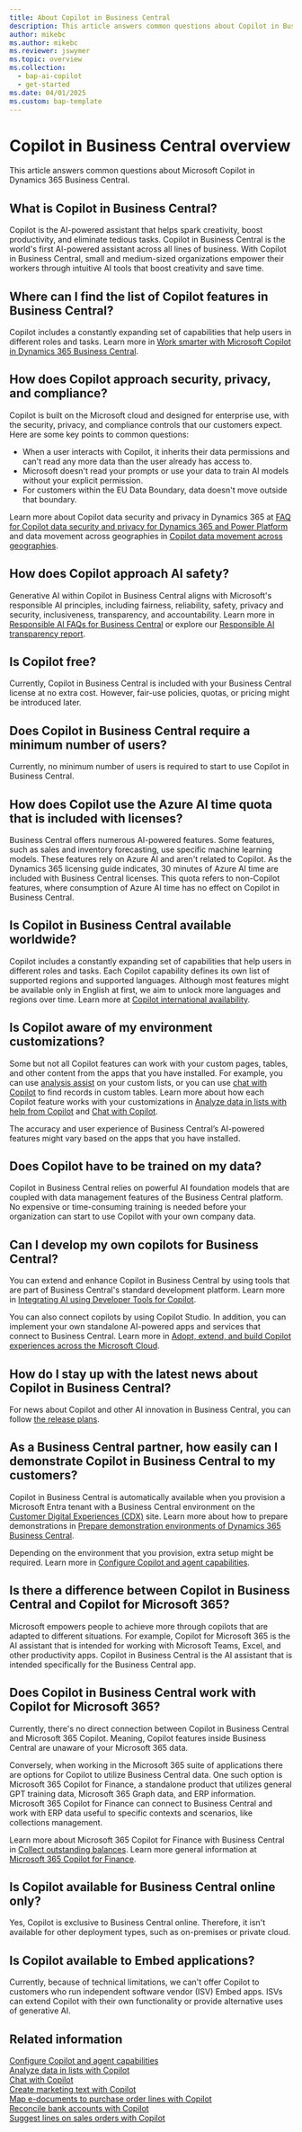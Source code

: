 ```yaml
---
title: About Copilot in Business Central
description: This article answers common questions about Copilot in Business Central.
author: mikebc
ms.author: mikebc
ms.reviewer: jswymer
ms.topic: overview 
ms.collection:
  - bap-ai-copilot
  - get-started
ms.date: 04/01/2025
ms.custom: bap-template
---
```


# Copilot in Business Central overview

This article answers common questions about Microsoft Copilot in Dynamics 365 Business Central.

## What is Copilot in Business Central?

Copilot is the AI-powered assistant that helps spark creativity, boost productivity, and eliminate tedious tasks. Copilot in Business Central is the world's first AI-powered assistant across all lines of business. With Copilot in Business Central, small and medium-sized organizations empower their workers through intuitive AI tools that boost creativity and save time.

## Where can I find the list of Copilot features in Business Central?

Copilot includes a constantly expanding set of capabilities that help users in different roles and tasks. Learn more in [Work smarter with Microsoft Copilot in Dynamics 365 Business Central](https://aka.ms/BCAI).

## How does Copilot approach security, privacy, and compliance?

Copilot is built on the Microsoft cloud and designed for enterprise use, with the security, privacy, and compliance controls that our customers expect. Here are some key points to common questions:

- When a user interacts with Copilot, it inherits their data permissions and can't read any more data than the user already has access to.
- Microsoft doesn't read your prompts or use your data to train AI models without your explicit permission.
- For customers within the EU Data Boundary, data doesn't move outside that boundary. 

Learn more about Copilot data security and privacy in Dynamics 365 at [FAQ for Copilot data security and privacy for Dynamics 365 and Power Platform](/dynamics365/faqs-copilot-data-security-privacy) and data movement across geographies in [Copilot data movement across geographies](ai-copilot-data-movement.md).

## How does Copilot approach AI safety?

Generative AI within Copilot in Business Central aligns with Microsoft's responsible AI principles, including fairness, reliability, safety, privacy and security, inclusiveness, transparency, and accountability. Learn more in [Responsible AI FAQs for Business Central](responsible-ai-overview.md) or explore our [Responsible AI transparency report](https://aka.ms/RAITransparencyReport2024).

## Is Copilot free?

Currently, Copilot in Business Central is included with your Business Central license at no extra cost. However, fair-use policies, quotas, or pricing might be introduced later.

## Does Copilot in Business Central require a minimum number of users?

Currently, no minimum number of users is required to start to use Copilot in Business Central.

## How does Copilot use the Azure AI time quota that is included with licenses?

Business Central offers numerous AI-powered features. Some features, such as sales and inventory forecasting, use specific machine learning models. These features rely on Azure AI and aren't related to Copilot. As the Dynamics 365 licensing guide indicates, 30 minutes of Azure AI time are included with Business Central licenses. This quota refers to non-Copilot features, where consumption of Azure AI time has no effect on Copilot in Business Central.

## Is Copilot in Business Central available worldwide?

Copilot includes a constantly expanding set of capabilities that help users in different roles and tasks. Each Copilot capability defines its own list of supported regions and supported languages. Although most features might be available only in English at first, we aim to unlock more languages and regions over time. Learn more at [Copilot international availability](https://aka.ms/bapcopilot-intl-report-external).

## Is Copilot aware of my environment customizations?

Some but not all Copilot features can work with your custom pages, tables, and other content from the apps that you have installed. For example, you can use [analysis assist](analysis-assist.md) on your custom lists, or you can use [chat with Copilot](chat-with-copilot.md) to find records in custom tables. Learn more about how each Copilot feature works with your customizations in [Analyze data in lists with help from Copilot](analysis-assist.md) and [Chat with Copilot](chat-with-copilot.md).

The accuracy and user experience of Business Central’s AI-powered features might vary based on the apps that you have installed.

## Does Copilot have to be trained on my data?

Copilot in Business Central relies on powerful AI foundation models that are coupled with data management features of the Business Central platform. No expensive or time-consuming training is needed before your organization can start to use Copilot with your own company data.

## Can I develop my own copilots for Business Central?

You can extend and enhance Copilot in Business Central by using tools that are part of Business Central's standard development platform. Learn more in [Integrating AI using Developer Tools for Copilot](/dynamics365/business-central/dev-itpro/developer/ai-integration-landing-page).

You can also connect copilots by using Copilot Studio. In addition, you can implement your own standalone AI-powered apps and services that connect to Business Central. Learn more in [Adopt, extend, and build Copilot experiences across the Microsoft Cloud](/microsoft-cloud/dev/copilot/overview).

## How do I stay up with the latest news about Copilot in Business Central?

For news about Copilot and other AI innovation in Business Central, you can follow [the release plans](https://aka.ms/BCReleasePlan).

## As a Business Central partner, how easily can I demonstrate Copilot in Business Central to my customers?

Copilot in Business Central is automatically available when you provision a Microsoft Entra tenant with a Business Central environment on the [Customer Digital Experiences (CDX)](https://aka.ms/CDX) site. Learn more about how to prepare demonstrations in [Prepare demonstration environments of Dynamics 365 Business Central](/dynamics365/business-central/dev-itpro/administration/demo-environment).

Depending on the environment that you provision, extra setup might be required. Learn more in [Configure Copilot and agent capabilities](/dynamics365/business-central/enable-ai).

## Is there a difference between Copilot in Business Central and Copilot for Microsoft 365?

Microsoft empowers people to achieve more through copilots that are adapted to different situations. For example, Copilot for Microsoft 365 is the AI assistant that is intended for working with Microsoft Teams, Excel, and other productivity apps. Copilot in Business Central is the AI assistant that is intended specifically for the Business Central app.

## Does Copilot in Business Central work with Copilot for Microsoft 365?

Currently, there's no direct connection between Copilot in Business Central and Microsoft 365 Copilot. Meaning, Copilot features inside Business Central are unaware of your Microsoft 365 data.

Conversely, when working in the Microsoft 365 suite of applications there are options for Copilot to utilize Business Central data. One such option is Microsoft 365 Copilot for Finance, a standalone product that utilizes general GPT training data, Microsoft 365 Graph data, and ERP information. Microsoft 365 Copilot for Finance can connect to Business Central and work with ERP data useful to specific contexts and scenarios, like collections management.

Learn more about Microsoft 365 Copilot for Finance with Business Central in [Collect outstanding balances](receivables-collect-outstanding-balances.md). Learn more general information at [Microsoft 365 Copilot for Finance](https://www.microsoft.com/microsoft-365/copilot/copilot-for-finance).

## Is Copilot available for Business Central online only?

Yes, Copilot is exclusive to Business Central online. Therefore, it isn't available for other deployment types, such as on-premises or private cloud.

## Is Copilot available to Embed applications?

Currently, because of technical limitations, we can't offer Copilot to customers who run independent software vendor (ISV) Embed apps. ISVs can extend Copilot with their own functionality or provide alternative uses of generative AI.

## Related information

[Configure Copilot and agent capabilities](enable-ai.md)  
[Analyze data in lists with Copilot](analysis-assist.md)  
[Chat with Copilot](chat-with-copilot.md)  
[Create marketing text with Copilot](item-marketing-text.md)  
[Map e-documents to purchase order lines with Copilot](map-edocuments-with-copilot.md)  
[Reconcile bank accounts with Copilot](bank-reconciliation-with-copilot.md)  
[Suggest lines on sales orders with Copilot](sales-suggest-sales-lines-with-copilot.md)
